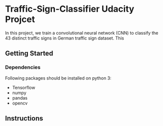 # Traffic-Sign-Classifier Udacity Projcet


 In this project, we train a convolutional neural network (CNN) to classify the 43 distinct traffic signs in German traffic sign dataset. This 


## Getting Started

### Dependencies

Following packages should be installed on python 3:

- Tensorflow
- numpy
- pandas
- opencv



## Instructions


